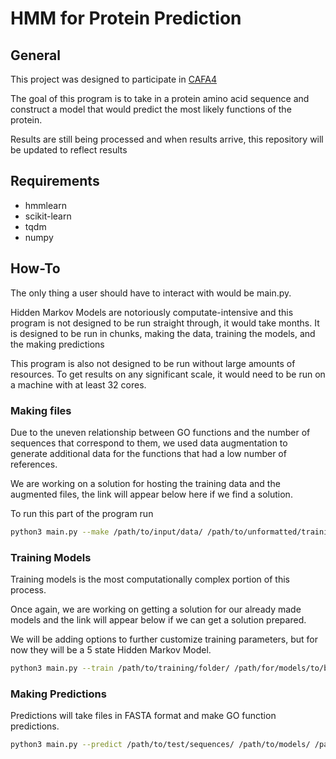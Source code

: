 # HMM for Protein Prediction 

## General 

This project was designed to participate in [CAFA4](https://www.biofunctionprediction.org/cafa/4/)

The goal of this program is to take in a protein amino acid sequence and construct a model that would predict the most likely functions of the protein. 

Results are still being processed and when results arrive, this repository will be updated to reflect results

## Requirements 
- hmmlearn
- scikit-learn
- tqdm
- numpy

## How-To 

The only thing a user should have to interact with would be main.py.

Hidden Markov Models are notoriously computate-intensive and this program is not designed to be run straight through, it would take months. It is designed to be run in chunks, making the data, training the models, and the making predictions

This program is also not designed to be run without large amounts of resources. To get results on any significant scale, it would need to be run on a machine with at least 32 cores. 

### Making files 

Due to the uneven relationship between GO functions and the number of sequences that correspond to them, we used data augmentation to generate additional data for the functions that had a low number of references.

We are working on a solution for hosting the training data and the augmented files, the link will appear below here if we find a solution. 

To run this part of the program run 
```bash
python3 main.py --make /path/to/input/data/ /path/to/unformatted/training/data/ /path/to/testing/data
```

### Training Models
Training models is the most computationally complex portion of this process. 

Once again, we are working on getting a solution for our already made models and the link will appear below if we can get a solution prepared. 

We will be adding options to further customize training parameters, but for now they will be a 5 state Hidden Markov Model. 

```bash
python3 main.py --train /path/to/training/folder/ /path/for/models/to/be/saved
```

### Making Predictions
Predictions will take files in FASTA format and make GO function predictions. 

```bash
python3 main.py --predict /path/to/test/sequences/ /path/to/models/ /path/to/save/output/files/
```
